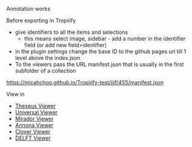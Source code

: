 Annotation works

Before exporting in Tropiiify
- give identifiers to all the items and selections
  - this means select image, sidebar - add a number in the identifier field (or add new field>identifier)
- in the plugin settings change the base ID to the github pages url till 1 level above the index.json
- To the viewers pass the URL manifest.json that is usually in the first subfolder of a collection

https://micahchoo.github.io/Tropiiify-test/iiif/455/manifest.json

View in 
- [Theseus Viewer](https://theseusviewer.org/?iiif-content=https://micahchoo.github.io/Tropiiify-test/iiif/455/manifest.json)
- [Universal Viewer](https://uv-v4.netlify.app/#?iiifManifestId=https://micahchoo.github.io/Tropiiify-test/iiif/455/manifest.json)
- [Mirador Viewer](https://projectmirador.org/embed/?iiif-content=https://micahchoo.github.io/Tropiiify-test/iiif/455/manifest.json)
- [Annona Viewer](https://ncsu-libraries.github.io/annona/tools/#/display?url=https://micahchoo.github.io/Tropiiify-test/iiif/455/manifest.json&viewtype=iiif-storyboard&manifesturl=&settings={"fullpage"%3Atrue)
- [Clover Viewer](https://samvera-labs.github.io/clover-iiif/docs/viewer/demo?iiif-content=https://micahchoo.github.io/Tropiiify-test/iiif/455/manifest.json)
- [DELFT Viewer](https://delft-viewer.netlify.app/#manifest=https://micahchoo.github.io/Tropiiify-test/iiif/455/manifest.json)